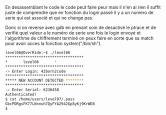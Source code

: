 En desassemblant le code le code peut faire peur mais il n'en ai rien il suffit juste de comprendre que en fonction du logni passé il y a un numero de serie qui est associé et qui ne change pas.

Donc si on reverse avec gdb en prenant soin de desactivé le ptrace et de verifié quel valeur a le numéro de serie une fois le login envoyé et l'algorithme de chiffrement terminé on peux faire en sorte que sa match pour avoir acces la fonction system("/bin/sh").

```bash
level06@OverRide:~$ ./level06
***********************************
*		level06		  *
***********************************
-> Enter Login: 42born2code
***********************************
***** NEW ACCOUNT DETECTED ********
***********************************
-> Enter Serial: 6236458
Authenticated!
$ cat /home/users/level07/.pass
GbcPDRgsFK77LNnnuh7QyFYA2942Gp8yKj9KrWD8
$
```
